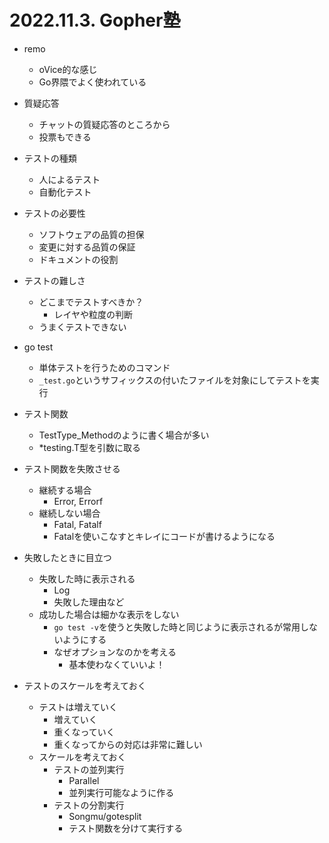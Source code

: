 # 2022.11.3. Gopher塾

- remo
  - oVice的な感じ
  - Go界隈でよく使われている

- 質疑応答
  - チャットの質疑応答のところから
  - 投票もできる

- テストの種類
  - 人によるテスト
  - 自動化テスト

- テストの必要性
  - ソフトウェアの品質の担保
  - 変更に対する品質の保証
  - ドキュメントの役割

- テストの難しさ
  - どこまでテストすべきか？
    - レイヤや粒度の判断
  - うまくテストできない

- go test
  - 単体テストを行うためのコマンド
  - `_test.go`というサフィックスの付いたファイルを対象にしてテストを実行

- テスト関数
  - TestType_Methodのように書く場合が多い
  - *testing.T型を引数に取る

- テスト関数を失敗させる
  - 継続する場合
    - Error, Errorf
  - 継続しない場合
    - Fatal, Fatalf
    - Fatalを使いこなすとキレイにコードが書けるようになる

- 失敗したときに目立つ
  - 失敗した時に表示される
    - Log
    - 失敗した理由など
  - 成功した場合は細かな表示をしない
    - `go test -v`を使うと失敗した時と同じように表示されるが常用しないようにする
    - なぜオプションなのかを考える
      - 基本使わなくていいよ！

- テストのスケールを考えておく
  - テストは増えていく
    - 増えていく
    - 重くなっていく
    - 重くなってからの対応は非常に難しい
  - スケールを考えておく
    - テストの並列実行
      - Parallel
      - 並列実行可能なように作る
    - テストの分割実行
      - Songmu/gotesplit
      - テスト関数を分けて実行する
